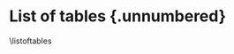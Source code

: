 # List of tables {.unnumbered}

<!-- 
For me, this was the only drawback of writing in Markdown: it is not possible to add a short caption to figures and tables. This means that the \listoftables and \listoffigures commands will generate lists using the full titles, which is probably isn't what you want. For now, the solution is to create the lists manually, when everything else is finished.


Table 5.1  This is an example table . . .               \hfill{pp}  
Table x.x  Short title of the figure . . .              \hfill{pp}  

-->


\listoftables
